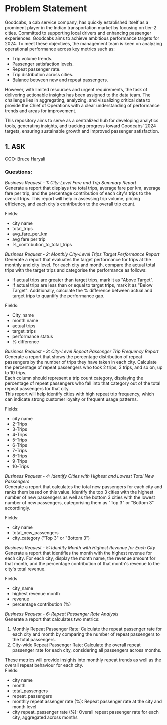 # Problem Statement  
Goodcabs, a cab service company, has quickly established itself as a prominent player in the Indian transportation market by focusing on tier-2 cities. Committed to supporting local drivers and enhancing passenger experiences. Goodcabs aims to achieve ambitious performance targets for 2024. To meet these objectives, the management team is keen on analyzing operational performance across key metrics such as:

- Trip volume trends.
- Passenger satisfaction levels.
- Repeat passenger rate.
- Trip distribution across cities.
- Balance between new and repeat passengers.

However, with limited resources and urgent requirements, the task of delivering actionable insights has been assigned to the data team. The challenge lies in aggregating, analyzing, and visualizing critical data to provide the Chief of Operations with a clear understanding of performance trends and areas for improvement. 

This repository aims to serve as a centralized hub for developing analytics tools, generating insights, and tracking progress toward Goodcabs' 2024 targets, ensuring sustainable growth and improved passenger satisfaction.

## 1. ASK  
COO: Bruce Haryali  

### Questions:
*Business Request - 1: City-Level Fare and Trip Summary Report*  
Generate a report that displays the total trips, average fare per km, average fare per trip, and the percentage contribution of each city's trips to the overall trips. This report will help in assessing trip volume, pricing efficiency, and each city's contribution to the overall trip count.  

Fields: 
- city name
- totaI_trips
- avg_fare_per_km
- avg fare per trip
- %_contribution_to_totaI_trips


*Business Request - 2: Monthly City-Level Trips Target Performance Report*  
Generate a report that evaluates the target performance for trips at the monthly and city level. For each city and month, compare the actual total trips with the target trips and categorise the performance as follows:  
- If actual trips are greater than target trips, mark it as "Above Target".
- If actual trips are less than or equal to target trips, mark it as "Below Target".
Additionally, calculate the % difference between actual and target trips to quantify the performance gap.

Fields:
- City_name
- month name
- actual trips
- target_trips
- performance status
- % difference


*Business Request - 3: City-Level Repeat Passenger Trip Frequency Report*   
Generate a report that shows the percentage distribution of repeat passengers by the number of trips they have taken in each city. Calculate the percentage of repeat passengers who took 2 trips, 3 trips, and so on, up to 10 trips.  
Each column should represent a trip count category, displaying the percentage of repeat passengers who fall into that category out of the total repeat passengers for that city.  
This report will help identify cities with high repeat trip frequency, which can indicate strong customer loyalty or frequent usage patterns. 

Fields: 
- city name
- 2-Trips
- 3-Trips
- 4-Trips
- 5-Trips
- 6-Trips
- 7-Trips
- 8-Trips
- 9-Trips
- 10-Trips 


*Business Request - 4: Identify Cities with Highest and Lowest Total New Passengers*  
Generate a report that calculates the total new passengers for each city and ranks them based on this value. Identify the top 3 cities with the highest number of new passengers as well as the bottom 3 cities with the lowest number of new passengers, categorising them as "Top 3" or "Bottom 3" accordingly. 

Fields:
- city name
- totaI_new_passengers
- city_category ("Top 3" or "Bottom 3")


*Business Request - 5: Identify Month with Highest Revenue for Each City*   
Generate a report that identifies the month with the highest revenue for each city. For each city, display the month name, the revenue amount for that month, and the percentage contribution of that month's revenue to the city's total revenue.  

Fields
- city_name
- highest revenue month
- revenue
- percentage contribution (%)


*Business Request - 6: Repeat Passenger Rate Analysis*  
Generate a report that calculates two metrics:
1. Monthly Repeat Passenger Rate: Calculate the repeat passenger rate for each city and month by comparing the number of repeat passengers to the total passengers.  
2.	City-wide Repeat Passenger Rate: Calculate the overall repeat passenger rate for each city, considering all passengers across months.  

These metrics will provide insights into monthly repeat trends as well as the overall repeat behaviour for each city.      
Fields:   
- city name
- month
- totaI_passengers
- repeat_passengers
- monthly repeat	assenger rate (%): Repeat passenger rate at the city and month level
- city repeat_passenger rate (%): Overall repeat passenger rate for each city, aggregated across months















